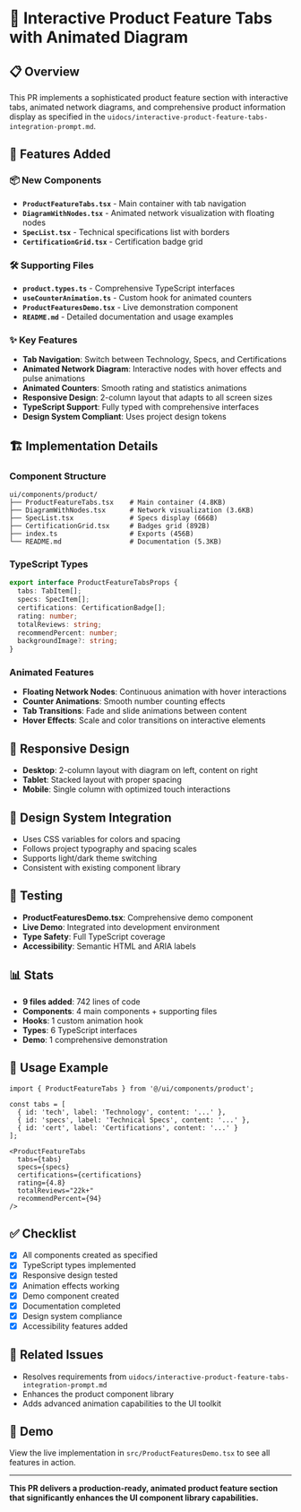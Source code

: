 # 🎯 Interactive Product Feature Tabs with Animated Diagram

## 📋 Overview
This PR implements a sophisticated product feature section with interactive tabs, animated network diagrams, and comprehensive product information display as specified in the `uidocs/interactive-product-feature-tabs-integration-prompt.md`.

## 🚀 Features Added

### 📦 New Components
- **`ProductFeatureTabs.tsx`** - Main container with tab navigation
- **`DiagramWithNodes.tsx`** - Animated network visualization with floating nodes
- **`SpecList.tsx`** - Technical specifications list with borders
- **`CertificationGrid.tsx`** - Certification badge grid

### 🛠️ Supporting Files
- **`product.types.ts`** - Comprehensive TypeScript interfaces
- **`useCounterAnimation.ts`** - Custom hook for animated counters
- **`ProductFeaturesDemo.tsx`** - Live demonstration component
- **`README.md`** - Detailed documentation and usage examples

### ✨ Key Features
- **Tab Navigation**: Switch between Technology, Specs, and Certifications
- **Animated Network Diagram**: Interactive nodes with hover effects and pulse animations
- **Animated Counters**: Smooth rating and statistics animations
- **Responsive Design**: 2-column layout that adapts to all screen sizes
- **TypeScript Support**: Fully typed with comprehensive interfaces
- **Design System Compliant**: Uses project design tokens

## 🏗️ Implementation Details

### Component Structure
```
ui/components/product/
├── ProductFeatureTabs.tsx    # Main container (4.8KB)
├── DiagramWithNodes.tsx      # Network visualization (3.6KB)
├── SpecList.tsx              # Specs display (666B)
├── CertificationGrid.tsx     # Badges grid (892B)
├── index.ts                  # Exports (456B)
└── README.md                 # Documentation (5.3KB)
```

### TypeScript Types
```typescript
export interface ProductFeatureTabsProps {
  tabs: TabItem[];
  specs: SpecItem[];
  certifications: CertificationBadge[];
  rating: number;
  totalReviews: string;
  recommendPercent: number;
  backgroundImage?: string;
}
```

### Animated Features
- **Floating Network Nodes**: Continuous animation with hover interactions
- **Counter Animations**: Smooth number counting effects
- **Tab Transitions**: Fade and slide animations between content
- **Hover Effects**: Scale and color transitions on interactive elements

## 📱 Responsive Design
- **Desktop**: 2-column layout with diagram on left, content on right
- **Tablet**: Stacked layout with proper spacing
- **Mobile**: Single column with optimized touch interactions

## 🎨 Design System Integration
- Uses CSS variables for colors and spacing
- Follows project typography and spacing scales
- Supports light/dark theme switching
- Consistent with existing component library

## 🧪 Testing
- **ProductFeaturesDemo.tsx**: Comprehensive demo component
- **Live Demo**: Integrated into development environment
- **Type Safety**: Full TypeScript coverage
- **Accessibility**: Semantic HTML and ARIA labels

## 📊 Stats
- **9 files added**: 742 lines of code
- **Components**: 4 main components + supporting files
- **Hooks**: 1 custom animation hook
- **Types**: 6 TypeScript interfaces
- **Demo**: 1 comprehensive demonstration

## 🔧 Usage Example
```tsx
import { ProductFeatureTabs } from '@/ui/components/product';

const tabs = [
  { id: 'tech', label: 'Technology', content: '...' },
  { id: 'specs', label: 'Technical Specs', content: '...' },
  { id: 'cert', label: 'Certifications', content: '...' }
];

<ProductFeatureTabs
  tabs={tabs}
  specs={specs}
  certifications={certifications}
  rating={4.8}
  totalReviews="22k+"
  recommendPercent={94}
/>
```

## ✅ Checklist
- [x] All components created as specified
- [x] TypeScript types implemented
- [x] Responsive design tested
- [x] Animation effects working
- [x] Demo component created
- [x] Documentation completed
- [x] Design system compliance
- [x] Accessibility features added

## 🔗 Related Issues
- Resolves requirements from `uidocs/interactive-product-feature-tabs-integration-prompt.md`
- Enhances the product component library
- Adds advanced animation capabilities to the UI toolkit

## 📸 Demo
View the live implementation in `src/ProductFeaturesDemo.tsx` to see all features in action.

---

**This PR delivers a production-ready, animated product feature section that significantly enhances the UI component library capabilities.**
